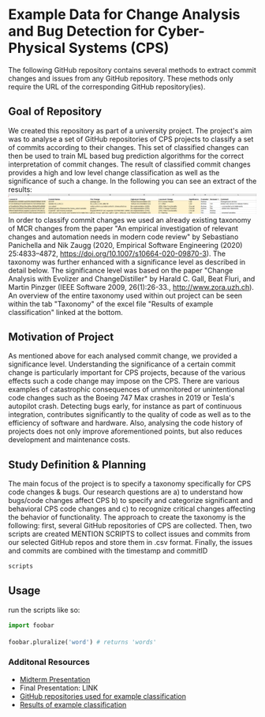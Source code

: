 # Example Data for Change Analysis and Bug Detection for Cyber-Physical Systems (CPS)

The following GitHub repository contains several methods to extract commit changes and issues from any GitHub repository. These methods only require the URL of the corresponding GitHub repository(ies).

## Goal of Repository
We created this repository as part of a university project. The project's aim was to analyse a set of GitHub repositories of CPS projects to classify a set of commits according to their changes. This set of classified changes can then be used to train ML based bug prediction algorithms for the correct interpretation of commit changes. The result of classified commit changes provides a high and low level change classification as well as the significance of such a change. In the following you can see an extract of the results:
![ClassificationExample](https://github.com/mboeke/hcirevivalgroup/blob/main/Additional%20Resources/ClassificationExample.png)
In order to classify commit changes we used an already existing taxonomy of MCR changes from the paper "An empirical investigation of relevant changes and automation needs in modern code review" by Sebastiano Panichella and Nik Zaugg (2020, Empirical Software Engineering (2020) 25:4833–4872, https://doi.org/10.1007/s10664-020-09870-3). The taxonomy was further enhanced with a significance level as described in detail below. The significance level was based on the paper "Change Analysis with Evolizer and ChangeDistiller" by Harald C. Gall, Beat Fluri, and Martin Pinzger (IEEE Software 2009, 26(1):26-33., http://www.zora.uzh.ch). An overview of the entire taxonomy used within out project can be seen within the tab "Taxonomy" of the excel file "Results of example classification" linked at the bottom.

## Motivation of Project
As mentioned above for each analysed commit change, we provided a significance level. Understanding the significance of a certain commit change is particularly important for CPS projects, because of the various effects such a code change may impose on the CPS. There are various examples of catastrophic consequences of unmonitored or unintentional code changes such as the Boeing 747 Max crashes in 2019 or Tesla's autopilot crash. Detecting bugs early, for instance as part of continuous integration, contributes significantly to the quality of code as well as to the efficiency of software and hardware. Also, analysing the code history of projects does not only improve aforementioned points, but also reduces development and maintenance costs. 

## Study Definition & Planning
The main focus of the project is to specify a taxonomy specifically for CPS code changes & bugs. Our research questions are 
a) to understand how bugs/code changes affect CPS 
b) to specify and categorize significant and behavioral CPS code changes and
c) to recognize critical changes affecting the behavior of functionality.
The approach to create the taxonomy is the following: first, several GitHub repositories of CPS are collected. Then, two scripts are created MENTION SCRIPTS to collect issues and commits from our selected GitHub repos and store them in .csv format. Finally, the issues and commits are combined with the timestamp and commitID

```bash
scripts
```

## Usage
run the scripts like so:
```python
import foobar

foobar.pluralize('word') # returns 'words'
```

### Additonal Resources
- [Midterm Presentation](https://github.com/mboeke/hcirevivalgroup/blob/main/Additional%20Resources/SoftMain_HCIRevivalGroup_Change%20Analysis%20%26%20Bug%20Detection%20for%20CPS%20Dev_MidtermPresentation.pdf)
- Final Presentation: LINK
- [GitHub repositories used for example classification](https://github.com/mboeke/hcirevivalgroup/blob/main/Additional%20Resources/HCI%20Revival%20Group%20Notes.pdf)
- [Results of example classification](https://github.com/mboeke/hcirevivalgroup/blob/main/Additional%20Resources/HCIRevivalGroup%20Classification%20of%20Commit%20Changes.xlsx)
